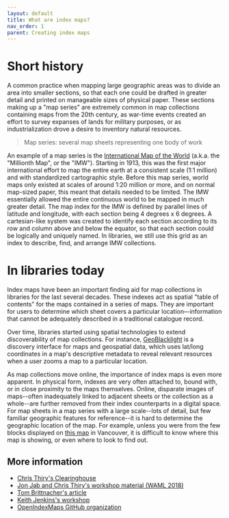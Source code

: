 ```yaml
---
layout: default
title: What are index maps?
nav_order: 1
parent: Creating index maps
---
```


# Short history

A common practice when mapping large geographic areas was to divide an area into smaller sections, so that each one could be drafted in greater detail and printed on manageable sizes of physical paper. These sections making up a "map series" are extremely common in map collections containing maps from the 20th century, as war-time events created an effort to survey expanses of lands for military purposes, or as industrialization drove a desire to inventory natural resources.    

  > Map series: several map sheets representing one body of work

An example of a map series is the [International Map of the World](https://en.wikipedia.org/wiki/International_Map_of_the_World) (a.k.a. the "Millionth Map", or the "IMW"). Starting in 1913, this was the first major international effort to map the entire earth at a consistent scale (1:1 million) and with standardized cartographic style. Before this map series, world maps only existed at scales of around 1:20 million or more, and on normal map-sized paper, this meant that details needed to be limited. The IMW essentially allowed the entire continuous world to be mapped in much greater detail. The map index for the IMW is defined by parallel lines of latitude and longitude, with each section being 4 degrees x 6 degrees. A cartesian-like system was created to identify each section according to its row and column above and below the equator, so that each section could be logically and uniquely named. In libraries, we still use this grid as an index to describe, find, and arrange IMW collections.

# In libraries today

Index maps have been an important finding aid for map collections in libraries for the last several decades. These indexes act as spatial "table of contents" for the maps contained in a series of maps. They are important for users to determine which sheet covers a particular location–-information that cannot be adequately described in a traditional catalogue record.

Over time, libraries started using spatial technologies to extend discoverability of map collections. For instance, [GeoBlacklight](https://geoblacklight.org/) is a discovery interface for maps and geospatial data, which uses lat/long coordinates in a map's descriptive metadata to reveal relevant resources when a user zooms a map to a particular location.

As map collections move online, the importance of index maps is even more apparent. In physical form, indexes are very often attached to, bound with, or in close proximity to the maps themselves. Online, disparate images of maps--often inadequately linked to adjacent sheets or the collection as a whole--are further removed from their index counterparts in a digital space. For map sheets in a map series with a large scale--lots of detail, but few familiar geographic features for reference--it is hard to determine the geographic location of the map. For example, unless you were from the few blocks displayed on [this map](https://open.library.ubc.ca/collections/gvrdmaps/items/1.0134130) in Vancouver, it is difficult to know where this map is showing, or even where to look to find out.
<!--
Some stuff about Open Index Maps and GeoBlacklight
- both for sharing holdings, and for spatial discoverability
- without GeoBlacklight, could use Mapbox GL JS
-->
<!--
Highlight the work of librarians who've made advances here
-->
<!--
Goal for UBC, how do we do that?
-->
## More information

- [Chris Thiry's Clearinghouse](https://www.arcgis.com/home/group.html?id=427f021a56f9449dbba24fbb4b915f55)
- [Jon Jab and Chris Thiry's workshop material (WAML 2018)](https://ucsb.app.box.com/v/WAMLindexes/folder/53136056329)
- [Tom Brittnacher's article](http://www.waml.org/ib/waml-information-bulletin/49-2/digital-index-maps-leveraging-gis-to-create-metadata-for-online-map-collections/)
- [Keith Jenkins's workshop](https://kgjenkins.github.io/openindexmaps-workshop/)
- [OpenIndexMaps GitHub organization](https://github.com/OpenIndexMaps)
